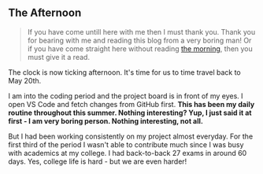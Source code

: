 ## The Afternoon

> If you have come untill here with me then I must thank you. Thank you for bearing with me and reading this blog from a very boring man! Or if you have come straight here without reading [the morning](./what-gsoc-taught-me-the-morning.md), then you must give it a read.

The clock is now ticking afternoon. It's time for us to time travel back to May 20th. 

I am into the coding period and the project board is in front of my eyes. I open VS Code and fetch changes from GitHub first. **This has been my daily routine throughout this summer. Nothing interesting? Yup, I just said it at first - I am very boring person. Nothing interesting, not all.**

But I had been working consistently on my project almost everyday. For the first third of the period I wasn't able to contribute much since I was busy with academics at my college. I had back-to-back 27 exams in around 60 days. Yes, college life is hard - but we are even harder!

